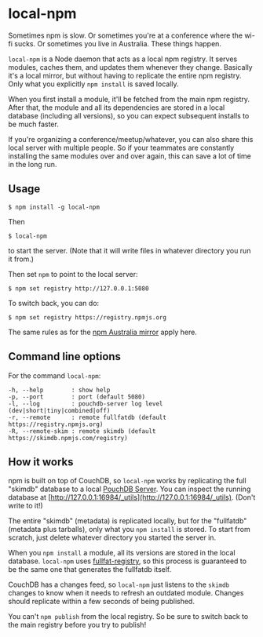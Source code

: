 local-npm
==========

Sometimes npm is slow. Or sometimes you're at a conference where the wi-fi sucks. Or sometimes you live in Australia. These things happen.

`local-npm` is a Node daemon that acts as a local npm registry. It serves modules, caches them, and updates them whenever they change. Basically it's a local mirror, but without having to replicate the entire npm registry. Only what you explicitly `npm install` is saved locally. 

When you first install a module, it'll be fetched from the main npm registry. After that, the module and all its dependencies are stored in a local database (including all versions), so you can expect subsequent installs to be much faster.

If you're organizing a conference/meetup/whatever, you can also share this local server with multiple people.  So if your teammates are constantly installing the same modules over and over again, this can save a lot of time in the long run.

Usage
------

    $ npm install -g local-npm

Then

    $ local-npm
    
to start the server. (Note that it will write files in whatever directory you run it from.)

Then set `npm` to point to the local server:

    $ npm set registry http://127.0.0.1:5080

To switch back, you can do:

    $ npm set registry https://registry.npmjs.org

The same rules as for the [npm Australia mirror](http://www.npmjs.org.au/) apply here.

Command line options
----

For the command `local-npm`:

```
-h, --help        : show help
-p, --port        : port (default 5080)
-l, --log         : pouchdb-server log level (dev|short|tiny|combined|off)
-r, --remote      : remote fullfatdb (default https://registry.npmjs.org)
-R, --remote-skim : remote skimdb (default https://skimdb.npmjs.com/registry)
```

How it works
-----

npm is built on top of CouchDB, so `local-npm` works by replicating the full "skimdb" database to a local [PouchDB Server](https://github.com/pouchdb/pouchdb-server). You can inspect the running database at [http://127.0.0.1:16984/_utils](http://127.0.0.1:16984/_utils). (Don't write to it!)

The entire "skimdb" (metadata) is replicated locally, but for the "fullfatdb" (metadata plus tarballs), only what you `npm install` is stored. To start from scratch, just delete whatever directory you started the server in.

When you `npm install` a module, all its versions are stored in the local database. `local-npm` uses [fullfat-registry](https://github.com/npm/npm-fullfat-registry), so this process is guaranteed to be the same one that generates the fullfatdb itself.

CouchDB has a changes feed, so `local-npm` just listens to the `skimdb` changes to know when it needs to refresh an outdated module. Changes should replicate within a few seconds of being published.

You can't `npm publish` from the local registry. So be sure to switch back to the main registry before you try to publish!

